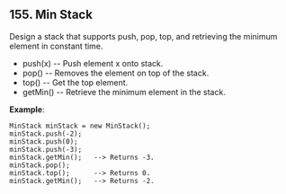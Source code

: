 ## 155. Min Stack

Design a stack that supports push, pop, top, and retrieving the minimum element in constant time.

 * push(x) -- Push element x onto stack.
 * pop() -- Removes the element on top of the stack.
 * top() -- Get the top element.
 * getMin() -- Retrieve the minimum element in the stack.

**Example**:
```
MinStack minStack = new MinStack();
minStack.push(-2);
minStack.push(0);
minStack.push(-3);
minStack.getMin();   --> Returns -3.
minStack.pop();
minStack.top();      --> Returns 0.
minStack.getMin();   --> Returns -2.
```
